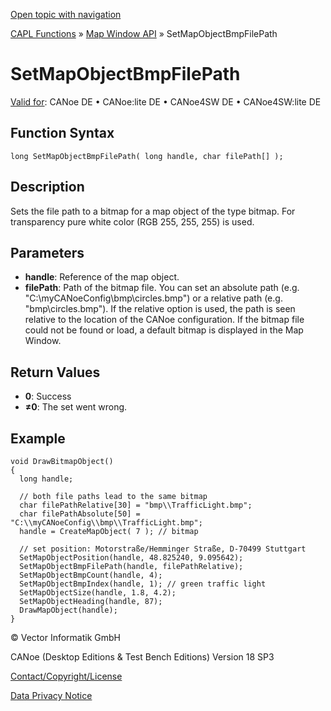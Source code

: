 [Open topic with navigation](../../../../../CANoeDEFamily.htm#Topics/CAPLFunctions/MapWindowAPI/Functions/CAPLfunctionSetMapObjectBmpFilePath.md)

[CAPL Functions](../../CAPLfunctions.md) » [Map Window API](../CAPLfunctionMapWindowAPI.md) » SetMapObjectBmpFilePath

# SetMapObjectBmpFilePath

[Valid for](../../../Shared/FeatureAvailability.md): CANoe DE • CANoe:lite DE • CANoe4SW DE • CANoe4SW:lite DE

## Function Syntax

```plaintext
long SetMapObjectBmpFilePath( long handle, char filePath[] );
```

## Description

Sets the file path to a bitmap for a map object of the type bitmap. For transparency pure white color (RGB 255, 255, 255) is used.

## Parameters

- **handle**: Reference of the map object.
- **filePath**: Path of the bitmap file. You can set an absolute path (e.g. "C:\myCANoeConfig\bmp\circles.bmp") or a relative path (e.g. "bmp\circles.bmp"). If the relative option is used, the path is seen relative to the location of the CANoe configuration. If the bitmap file could not be found or load, a default bitmap is displayed in the Map Window.

## Return Values

- **0**: Success
- **≠0**: The set went wrong.

## Example

```plaintext
void DrawBitmapObject()
{
  long handle;

  // both file paths lead to the same bitmap
  char filePathRelative[30] = "bmp\\TrafficLight.bmp";
  char filePathAbsolute[50] = "C:\\myCANoeConfig\\bmp\\TrafficLight.bmp";
  handle = CreateMapObject( 7 ); // bitmap

  // set position: Motorstraße/Hemminger Straße, D-70499 Stuttgart
  SetMapObjectPosition(handle, 48.825240, 9.095642);
  SetMapObjectBmpFilePath(handle, filePathRelative);
  SetMapObjectBmpCount(handle, 4);
  SetMapObjectBmpIndex(handle, 1); // green traffic light
  SetMapObjectSize(handle, 1.8, 4.2);
  SetMapObjectHeading(handle, 87);
  DrawMapObject(handle);
}
```

© Vector Informatik GmbH

CANoe (Desktop Editions & Test Bench Editions) Version 18 SP3

[Contact/Copyright/License](../../../Shared/ContactCopyrightLicense.md)

[Data Privacy Notice](https://www.vector.com/int/en/company/get-info/privacy-policy/)
